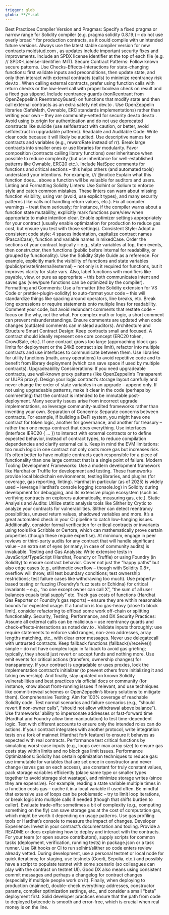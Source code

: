```yaml
---
trigger: glob
globs: **/*.sol
---
```


Best Practices Compiler Version and Pragmas: Specify a fixed pragma or narrow range for Solidity
compiler (e.g. pragma solidity 0.8.19;) – do not use overly broad ^ for production contracts, as it
could compile with unintended future versions. Always use the latest stable compiler version for new
contracts moldstud.com , as updates include important security fixes and improvements. Include an
SPDX license identifier at the top of each file (e.g. // SPDX-License-Identifier: MIT). Secure
Contract Patterns: Follow known secure patterns. Use Checks-Effects-Interactions for state-changing
functions: first validate inputs and preconditions, then update state, and only then interact with
external contracts (calls) to minimize reentrancy risk dev.to . When calling external contracts,
prefer using function calls with return checks or the low-level call with proper boolean check on
result and a fixed gas stipend. Include reentrancy guards (nonReentrant from OpenZeppelin’s
ReentrancyGuard) on functions that modify state and then call external contracts as an extra safety
net dev.to . Use OpenZeppelin libraries (SafeMath, Ownable, ERC standards implementations) rather
than writing your own – they are community-vetted for security dev.to dev.to . Avoid using tx.origin
for authentication and do not use deprecated constructs like suicide (use selfdestruct with caution,
or better, avoid selfdestruct in upgradable patterns). Readable and Auditable Code: Write clear code
because it will likely be audited. Use descriptive names for contracts and variables (e.g.,
rewardRate instead of rr). Break large contracts into smaller ones or use libraries for modularity.
Favor composition (contracts calling library functions) over inheritance when possible to reduce
complexity (but use inheritance for well-established patterns like Ownable, ERC20 etc.). Include
NatSpec comments for functions and critical sections – this helps others (and automated tools)
understand your intentions. For example, /// @notice Explain what this function does... above a
function will be valuable for auditors and users. Linting and Formatting Solidity Linters: Use
Solhint or Solium to enforce style and catch common mistakes. These linters can warn about missing
function visibility, using var (avoid, use explicit types), and many security patterns (like calls
not handling return values, etc.). Fix all compiler warnings – treat them seriously; for instance,
if the compiler warns about a function state mutability, explicitly mark functions pure/view when
appropriate to make intention clear. Enable optimizer settings appropriately for your contract
(usually enable optimization for production to reduce gas cost, but ensure you test with those
settings). Consistent Style: Adopt a consistent code style: 4 spaces indentation, capitalize
contract names (PascalCase), function and variable names in mixedCase. Order the sections of your
contract logically – e.g., state variables at top, then events, then constructor, then functions
(public before internal for readability, or grouped by functionality). Use the Solidity Style Guide
as a reference. For example, explicitly mark the visibility of functions and state variables
(public/private/internal/external) – not only is it required for functions, but it improves clarity
for state vars. Also, label functions with modifiers like payable, view, or pure as appropriate –
this both communicates intent and saves gas (view/pure functions can be optimized by the compiler).
Formatting and Comments: Use a formatter (the Solidity extension for VS Code or
prettier-plugin-solidity) to auto-format your code – this will standardize things like spacing
around operators, line breaks, etc. Break long expressions or require statements onto multiple lines
for readability. Comment your code, but avoid redundant comments that restate code – focus on the
why, not the what. For complex math or logic, a short comment can prevent misunderstandings. Ensure
comments are updated when code changes (outdated comments can mislead auditors). Architecture and
Structure Smart Contract Design: Keep contracts small and focused. A contract should ideally
represent one core concept (ERC20 token, CrowdSale, etc.). If one contract grows too large
(approaching block gas limits for deployment or the 24kB contract size limit), refactor into
multiple contracts and use interfaces to communicate between them. Use libraries for utility
functions (math, array operations) to avoid repetitive code and to benefit from library deployment
(which can save space if used by multiple contracts). Upgradeability Considerations: If you need
upgradeable contracts, use well-known proxy patterns (like OpenZeppelin’s Transparent or UUPS
proxy). Design your logic contract’s storage layout carefully and never change the order of state
variables in an upgrade – append only. If not using upgradeable patterns, make it clear in the code
(perhaps by commenting) that the contract is intended to be immutable post-deployment. Many security
issues arise from incorrect upgrade implementations, so leverage community-audited frameworks rather
than inventing your own. Separation of Concerns: Separate concerns between contracts. For example,
if building a DeFi system, you might have one contract for token logic, another for governance, and
another for treasury – rather than one mega-contract that does everything. Use interfaces (interface
IERC20 { ... }) to interact with external contracts or to define expected behavior, instead of
contract types, to reduce compilation dependencies and clarify external calls. Keep in mind the EVM
limitations: too much logic in one contract not only costs more gas but increases risk. It’s often
better to have multiple contracts each responsible for a piece of functionality than one large
contract that is a single point of failure. Modern Tooling Development Frameworks: Use a modern
development framework like Hardhat or Truffle for development and testing. These frameworks provide
local blockchain environments, testing libraries, and plugins (for coverage, gas reporting,
linting). Hardhat in particular (as of 2025) is widely used – leverage Hardhat’s console logging
(console.log) in Solidity during development for debugging, and its extensive plugin ecosystem (such
as verifying contracts on explorers automatically, measuring gas, etc.). Static Analysis and Audits:
Utilize static analysis tools like Slither by Crytic to analyze your contracts for vulnerabilities.
Slither can detect reentrancy possibilities, unused return values, shadowed variables and more. It’s
a great automated check in your CI pipeline to catch low-hanging issues. Additionally, consider
formal verification for critical contracts or invariants using tools like Scribble or Certora, which
can mathematically prove certain properties (though these require expertise). At minimum, engage in
peer reviews or third-party audits for any contract that will handle significant value – an extra
set of eyes (or many, in case of community audits) is invaluable. Testing and Gas Analysis: Write
extensive tests in JavaScript/TypeScript (Hardhat, Foundry or Truffle) or using Foundry (in
Solidity) to ensure contract behavior. Cover not just the “happy paths” but also edge cases (e.g.,
arithmetic overflow – though with Solidity 0.8+, overflow will throw, still test boundary
conditions; test ownership restrictions; test failure cases like withdrawing too much). Use
property-based testing or fuzzing (Foundry’s fuzz tests or Echidna) for critical invariants – e.g.,
“no one except owner can call X”, “the sum of all user balances equals total supply” etc. Track gas
costs of functions (Hardhat Gas Reporter or Foundry’s gas reports) – ensure they are within
reasonable bounds for expected usage. If a function is too gas-heavy (close to block limit),
consider refactoring to offload some work off-chain or splitting functionality. Security, Testing,
Performance, and DX Security Practices: Assume all external calls can be malicious – use reentrancy
guards and check-effects-interactions as noted dev.to . Validate inputs thoroughly: use require
statements to enforce valid ranges, non-zero addresses, array lengths matching, etc., with clear
error messages. Never use delegatecall with untrusted contracts. Keep fallback functions
(fallback()/receive()) simple – do not have complex logic in fallback to avoid gas griefing;
typically, they should just revert or accept funds and nothing more. Use emit events for critical
actions (transfers, ownership changes) for transparency. If your contract is upgradable or uses
proxies, lock the implementation contract’s initializer (to prevent others from initializing it and
taking ownership). And finally, stay updated on known Solidity vulnerabilities and best practices
via official docs or community (for instance, know about front-running issues if relevant, and use
techniques like commit-reveal schemes or OpenZeppelin’s library solutions to mitigate them).
Comprehensive Testing: Aim for 100% coverage of reachable Solidity code. Test normal scenarios and
failure scenarios (e.g., “should revert if non-owner calls”, “should not allow withdrawal above
balance”). Use frameworks’ ability to impersonate addresses or fast-forward time (Hardhat and
Foundry allow time manipulation) to test time-dependent logic. Test with different accounts to
ensure only the intended roles can do actions. If your contract integrates with another protocol,
write integration tests on a fork of mainnet (Hardhat fork feature) to ensure it behaves as expected
with real contracts. Performance test critical functions by simulating worst-case inputs (e.g.,
loops over max array size) to ensure gas costs stay within limits and no block gas limit issues.
Performance Optimizations: Solidity has certain optimization techniques to reduce gas: use immutable
for variables that are set once in constructor and never change (saves gas on each access), use
constant for truly constant values, pack storage variables efficiently (place same type or smaller
types together to avoid storage slot wastage), and minimize storage writes (since they are
expensive). For example, reading a state variable multiple times in a function costs gas – cache it
in a local variable if used often. Be mindful that extensive use of loops can be problematic – try
to limit loop iterations, or break logic into multiple calls if needed (though that shifts burden to
caller). Evaluate trade-offs: sometimes a bit of complexity (e.g., computing something on the fly)
can save storage gas at the cost of computation gas, which might be worth it depending on usage
patterns. Use gas profiling tools or Hardhat’s console to measure the impact of changes. Developer
Experience: Invest in your contract’s documentation and tooling. Provide a README or docs explaining
how to deploy and interact with the contracts. For your team (or open source contributors), supply
scripts for common tasks (deployment, verification, running tests) in package.json or a task runner.
Use Git hooks or CI to run solhint/slither so code enters review already vetted. During development,
use a personal testnet or local node for quick iterations; for staging, use testnets (Goerli,
Sepolia, etc.) and possibly have a script to populate testnet with some scenario (so colleagues can
play with the contract on testnet UI). Good DX also means using consistent commit messages and
perhaps a changelog for contract changes (especially if multiple people work on it). Finally, when
deploying to production (mainnet), double-check everything: addresses, constructor params, compiler
optimization settings, etc., and consider a small “beta” deployment first. Solid developer practices
ensure that the path from code to deployed bytecode is smooth and error-free, which is crucial when
real money is on the line.
